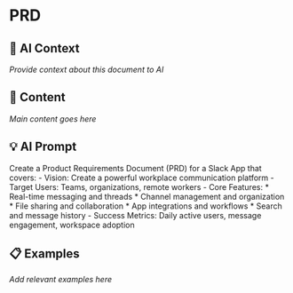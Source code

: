 # PRD

## 🤖 AI Context

_Provide context about this document to AI_

## 📝 Content

_Main content goes here_

## 💡 AI Prompt

Create a Product Requirements Document (PRD) for a Slack App that covers:
        - Vision: Create a powerful workplace communication platform
        - Target Users: Teams, organizations, remote workers
        - Core Features:
          * Real-time messaging and threads
          * Channel management and organization
          * File sharing and collaboration
          * App integrations and workflows
          * Search and message history
        - Success Metrics: Daily active users, message engagement, workspace adoption

## 📋 Examples

_Add relevant examples here_

